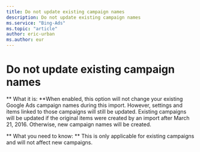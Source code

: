 ```yaml
---
title: Do not update existing campaign names
description: Do not update existing campaign names
ms.service: "Bing-Ads"
ms.topic: "article"
author: eric-urban
ms.author: eur
---
```


# Do not update existing campaign names

**      What it is:    **When enabled, this option will not change your existing Google Ads campaign names during this import. However, settings and items linked to those campaigns will still be updated. Existing campaigns will be updated if the original items were created by an import after March 21, 2016. Otherwise, new campaign names will be created.

**        What you need to know:      **      This is only applicable for existing campaigns and will not affect new campaigns.



